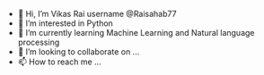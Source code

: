- 👋 Hi, I’m Vikas Rai username @Raisahab77
- 👀 I’m interested in Python
- 🌱 I’m currently learning Machine Learning and Natural language processing
- 💞️ I’m looking to collaborate on ...
- 📫 How to reach me ...

<!---
Raisahab77/Raisahab77 is a ✨ special ✨ repository because its `README.md` (this file) appears on your GitHub profile.
You can click the Preview link to take a look at your changes.
--->

